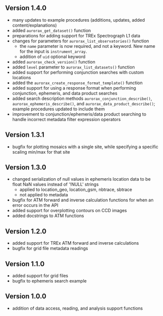 Version 1.4.0
-------------------------

- many updates to example procedures (additions, updates, added content/explanations)
- added `aurorax_get_dataset()` function
- preparations for adding support for TREx Spectrograph L1 data
- changes for parameters for `aurorax_list_observatories()` function
  - the `name` parameter is now required, and not a keyword. New name for the input is `instrument_array`.
  - addition of `uid` optional keyword
- added `aurorax_check_version()` function
- added `level` parameter to `aurorax_list_datasets()` function
- added support for performing conjunction searches with custom locations
- added the `aurorax_create_response_format_template()` function
- added support for using a response format when performing conjunction, ephemeris, and data product searches
- added search description methods `aurorax_conjunction_describe()`, `aurorax_ephemeris_describe()`, and `aurorax_data_product_describe()`; example procedures updated to include them
- improvement to conjunction/ephemeris/data product searching to handle incorrect metadata filter expression operators


Version 1.3.1
-------------------------

- bugfix for plotting mosaics with a single site, while specifying a specific scaling min/max for that site


Version 1.3.0
-------------------------

- changed serialization of null values in ephemeris location data to be float NaN values instead of '!NULL' strings
    - applied to location_geo, location_gsm, nbtrace, sbtrace
    - not applied to metadata
- bugfix for ATM forward and inverse calculation functions for when an error occurs in the API
- added support for overplotting contours on CCD images
- added docstrings to ATM functions


Version 1.2.0
-------------------------

- added support for TREx ATM forward and inverse calculations
- bugfix for grid file metadata readings


Version 1.1.0
-------------------------

- added support for grid files
- bugfix to ephemeris search example


Version 1.0.0
-------------------------

- addition of data access, reading, and analysis support functions

